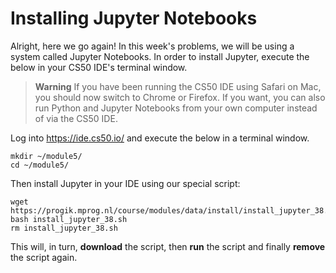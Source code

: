 # Installing Jupyter Notebooks

Alright, here we go again! In this week's problems, we will be using a system called Jupyter Notebooks. In order to install Jupyter, execute the below in your CS50 IDE's terminal window.

> **Warning** If you have been running the CS50 IDE using Safari on Mac, you should now switch to Chrome or Firefox. If you want, you can also run Python and Jupyter Notebooks from your own computer instead of via the CS50 IDE.

Log into <https://ide.cs50.io/> and execute the below in a terminal window.

    mkdir ~/module5/
    cd ~/module5/

Then install Jupyter in your IDE using our special script:

    wget https://progik.mprog.nl/course/modules/data/install/install_jupyter_38.sh
    bash install_jupyter_38.sh
    rm install_jupyter_38.sh

This will, in turn, **download** the script, then **run** the script and finally **remove** the script again.
